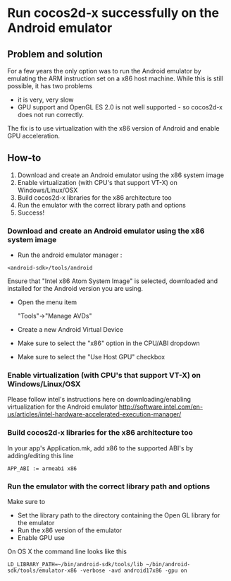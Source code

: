 # Run cocos2d-x successfully on the Android emulator

## Problem and solution

For a few years the only option was to run the Android emulator by emulating the ARM instruction set on a x86 host machine. While this is still possible, it has two problems
 * it is very, very slow
 * GPU support and OpenGL ES 2.0 is not well supported - so cocos2d-x does not run correctly.

The fix is to use virtualization with the x86 version of Android and enable GPU acceleration.

## How-to

 1. Download and create an Android emulator using the x86 system image
 2. Enable virtualization (with CPU's that support VT-X) on  Windows/Linux/OSX
 3. Build cocos2d-x libraries for the x86 architecture too
 4. Run the emulator with the correct library path and options
 5. Success!

### Download and create an Android emulator using the x86 system image

 * Run the android emulator manager :

`
<android-sdk>/tools/android
`

Ensure that "Intel x86 Atom System Image" is selected, downloaded and installed for the Android version you are using.

 * Open the menu item

    "Tools"->"Manage AVDs"

 * Create a new Android Virtual Device
 * Make sure to select the "x86" option in the CPU/ABI dropdown
 * Make sure to select the "Use Host GPU" checkbox

### Enable virtualization (with CPU's that support VT-X) on  Windows/Linux/OSX

Please follow intel's instructions here on downloading/enabling virtualization for the Android emulator
http://software.intel.com/en-us/articles/intel-hardware-accelerated-execution-manager/

### Build cocos2d-x libraries for the x86 architecture too

In your app's Application.mk, add x86 to the supported ABI's by adding/editing this line

`
APP_ABI := armeabi x86
`

### Run the emulator with the correct library path and options

Make sure to 
 * Set the library path to the directory containing the Open GL library for the emulator
 * Run the x86 version of the emulator
 * Enable GPU use

On OS X the command line looks like this

`
LD_LIBRARY_PATH=~/bin/android-sdk/tools/lib ~/bin/android-sdk/tools/emulator-x86 -verbose -avd android17x86 -gpu on
`
